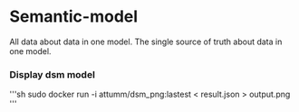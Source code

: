 # Semantic-model
All data about data in one model.
The single source of truth about data in one model.


### Display dsm model
'''sh
sudo docker run -i attumm/dsm_png:lastest < result.json > output.png
'''

